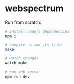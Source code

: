 # webspectrum

Run from scratch:

```sh
# install nodejs dependencies
npm i

# compile .c and .ts files
make

# watch changes
watch make

# run web server
npm run dev
```
